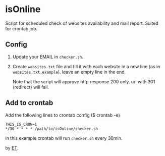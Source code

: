 isOnline
========

Script for scheduled check of websites availability and mail report. Suited for crontab job.

## Config
1. Update your EMAIL in ```checker.sh```.
2. Create ```websites.txt``` file and fill it with each website in a new line (as in ```websites.txt.example```). leave an empty line in the end.

    Note that the script will approve http response 200 only. url with 301 (redirect) will fail.

## Add to crontab
Add the following lines to crontab config ($ crontab -e) 

```
THIS_IS_CRON=1
*/30 * * * * /path/to/isOnline/checker.sh
```

in this example crontab will run ```checker.sh``` every 30min.

by [ET][ET].

[ET]: http://etcs.me
